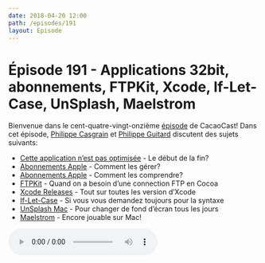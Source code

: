 ```yaml
---
date: 2018-04-20 12:00
path: /episodes/191
layout: Episode
---
```

# Épisode 191 - Applications 32bit, abonnements, FTPKit, Xcode, If-Let-Case, UnSplash, Maelstrom
<p>Bienvenue dans le cent-quatre-vingt-onzième <a href="https://cacaocast.com/media/cacaocast_191.mp3" title="CacaoCast Episode 191">épisode</a> de CacaoCast! Dans cet épisode, <a href="http://www.twitter.com/philippec" title="Philippe Casgrain sur Twitter">Philippe Casgrain</a> et <a href="http://www.twitter.com/philippeguitard" title="Philippe Guitard sur Twitter">Philippe Guitard</a> discutent des sujets suivants:</p>
<ul><li><a href="https://support.apple.com/en-us/HT208436" title="Cette application n’est pas optimisée">Cette application n’est pas optimisée</a> - Le début de la fin?</li>
<li><a href="http://manageapplesubscriptions.com" title="Abonnements Apple">Abonnements Apple</a> - Comment les gérer?</li>
<li><a href="http://ikennd.ac/blog/2018/04/app-store-subscriptions-and-you/" title="Abonnements Apple">Abonnements Apple</a> - Comment les comprendre?</li>
<li><a href="https://github.com/PeqNP/FTPKit" title="FTPKit">FTPKit</a> - Quand on a besoin d’une connection FTP en Cocoa</li>
<li><a href="http://xcodereleases.com" title="Xcode Releases">Xcode Releases</a> - Tout sur toutes les version d’Xcode</li>
<li><a href="http://fuckingifcaseletsyntax.com" title="If-Let-Case">If-Let-Case</a> - Si vous vous demandez toujours pour la syntaxe</li>
<li><a href="https://itunes.apple.com/us/app/unsplash-wallpapers/id1284863847?mt=12" title="UnSplash Mac">UnSplash Mac</a> - Pour changer de fond d’écran tous les jours</li>
<li><a href="http://www.libsdl.org/projects/Maelstrom/binary.html" title="Maelstrom">Maelstrom</a> - Encore jouable sur Mac!</li>
</ul>
<p><audio controls><source src="https://cacaocast.com/media/cacaocast_191.mp3" type="audio/mpeg"><source src="https://cacaocast.com/media/cacaocast_191.mp3" type="audio/mp4">Votre navigateur ne supporte pas l'élément audio / Your browser does not support the audio element.</audio></p>
